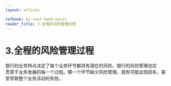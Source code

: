 ```yaml
---
layout: article

refbook: kc-cont-bank-basic
reader_title: 3.全程的风险管理过程
---
```


# 3.全程的风险管理过程

银行的业务特点决定了每个业务环节都具有潜在的风险，银行的风险管理也应<br />
    贯穿于业务发展的每一个过程。哪一个环节缺少风险管理，就有可能出现损失，甚<br />
  至导致整个业务活动的失败。